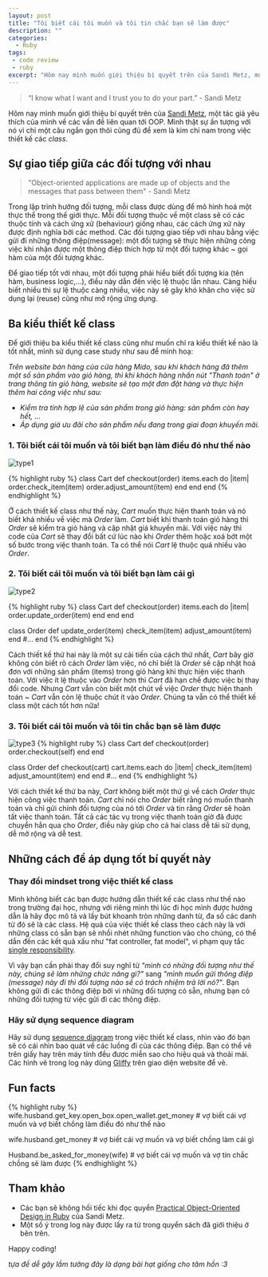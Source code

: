 ```yaml
---
layout: post
title: "Tôi biết cái tôi muốn và tôi tin chắc bạn sẽ làm được"
description: ""
categories:
  - Ruby
tags:
 - code review
 - ruby
excerpt: "Hôm nay mình muốn giới thiệu bí quyết trên của Sandi Metz, một tác giả yêu thích của mình về các vấn đề liên quan tới OOP. Mình thật sự ấn tượng với nó vì chỉ một câu ngắn gọn thôi cũng đủ để xem là kim chỉ nam trong việc thiết kế các class."
---
```


> “I know what I want and I trust you to do your part.” - Sandi Metz

Hôm nay mình muốn giới thiệu bí quyết trên của [Sandi Metz](http://www.sandimetz.com/), một tác giả yêu thích của mình về các vấn đề liên quan tới OOP. Mình thật sự ấn tượng  với nó vì chỉ một câu ngắn gọn thôi cũng đủ để xem là kim chỉ nam trong việc thiết kế các *class*.


## Sự giao tiếp giữa các đối tượng với nhau
> "Object-oriented applications are made up of objects and the messages that pass between them" - Sandi Metz

Trong lập trình hướng đối tượng, mỗi class được dùng để mô hình hoá một thực thể trong thế giới thực. Mỗi đối tượng thuộc về một class sẽ có các thuộc tính và cách ứng xử (behaviour) giống nhau, các cách ứng xử này được định nghĩa bởi các method. Các đối tượng giao tiếp với nhau bằng việc gửi đi những thông điệp(message): một đối tượng sẽ thực hiện những công việc khi nhận được một thông điệp thích hợp từ một đối tượng khác ~ gọi hàm của một đối tượng khác.

Để giao tiếp tốt với nhau, một đối tượng phải hiểu biết đối tượng kia (tên hàm, business logic,...), điều này dẫn đến việc lệ thuộc lẫn nhau. Càng hiểu biết nhiều thì sự lệ thuộc càng nhiều, việc này sẽ gây khó khăn cho việc sử dụng lại (reuse) cũng như mở rộng ứng dụng.

## Ba kiểu thiết kế class
Để giới thiệu ba kiểu thiết kế class cũng như muốn chỉ ra kiểu thiết kế nào là tốt nhất, mình sử dụng case study như sau để minh hoạ:

*Trên website bán hàng của cửa hàng Mido, sau khi khách hàng đã thêm một số sản phẩm vào giỏ hàng, thì khi khách hàng nhấn nút "Thanh toán" ở trang thông tin giỏ hàng, website sẽ tạo một đơn đặt hàng và thực hiện thêm hai công việc như sau:*

 * *Kiểm tra tính hợp lệ của sản phẩm trong giỏ hàng: sản phẩm còn hay hết, ...*
 * *Áp dụng giá ưu đãi cho sản phẩm nếu đang trong giai đoạn khuyến mãi.*


### 1. Tôi biết cái tôi muốn và tôi biết bạn làm điều đó như thế nào
![type1](http://s12.postimg.org/qafbkpai5/example1.png)

{% highlight ruby %}
class Cart
  def checkout(order)
    items.each do |item|
      order.check_item(item)
      order.adjust_amount(item)
    end
  end
end
{% endhighlight %}

Ở cách thiết kế class như thế này, *Cart* muốn thực hiện thanh toán và nó biết khá nhiều về việc mà *Order* làm. *Cart* biết khi thanh toán giỏ hàng thì *Order* sẽ kiểm tra giỏ hàng và cập nhật giá khuyến mãi. Với việc này thì code của *Cart* sẽ thay đổi bất cứ lúc nào khi  *Order* thêm hoặc xoá bớt một số bước trong việc thanh toán. Ta có thể nói *Cart* lệ thuộc quá nhiều vào *Order*.

### 2. Tôi biết cái tôi muốn và tôi biết bạn làm cái gì
![type2](http://s22.postimg.org/b3y5lmsqp/example1_1.png)

{% highlight ruby %}
class Cart
  def checkout(order)
   items.each do |item|
     order.update_order(item)
   end
  end
end

class Order
  def update_order(item)
   check_item(item)
   adjust_amount(item)
  end
  #...
end
{% endhighlight %}

Cách thiết kế thứ hai này là một sự cải tiến của cách thứ nhất, *Cart* bây giờ không còn biết rõ cách *Order*  làm việc, nó chỉ biết là *Order* sẽ cập nhật hoá đơn với những sản phẩm (items) trong giỏ hàng khi thực hiện việc thanh toán. Với việc ít lệ thuộc vào *Order* hơn thì *Cart* đã hạn chế được việc bị thay đổi code.
Nhưng *Cart* vẫn còn biết một chút về việc *Order* thực hiện thanh toán ~ *Cart* vẫn còn lệ thuộc chút ít vào *Order*. Chúng ta vẫn có thể thiết kế class một cách tốt hơn nữa!

### 3. Tôi biết cái tôi muốn và tôi tin chắc bạn sẽ làm được
![type3](http://s17.postimg.org/hb1txluq7/example1_2.png)
{% highlight ruby %}
class Cart
  def checkout(order)
    order.checkout(self)
  end
end

class Order
  def checkout(cart)
   cart.items.each do |item|
     check_item(item)
     adjust_amount(item)
   end
  end
  #...
end
{% endhighlight %}

Với cách thiết kế thứ ba này, *Cart* không biết một thứ gì về cách *Order* thực hiện công việc thanh toán. *Cart* chỉ nói cho *Order* biết rằng nó muốn thanh toán và chỉ gửi chính đối tượng của nó tới *Order* và tin rằng *Order* sẽ hoàn tất việc thanh toán.
Tất cả các tác vụ trong việc thanh toán giờ đã được chuyển hẳn qua cho *Order*, điều này giúp cho cả hai class dễ tái sử dụng, dễ mở rộng và dễ test.

## Những cách để áp dụng tốt bí quyết này

### Thay đổi mindset trong việc thiết kế class
Mình không biết các bạn được hướng dẫn thiết kế các class như thế nào trong trường đại học, nhưng với riêng mình thì lúc đi học mình được hướng dẫn là hãy đọc mô tả và lấy bút khoanh tròn những danh từ, đa số các danh từ đó sẽ là các class. Hệ quả của việc thiết kế class theo cách này là với những class có sẵn bạn sẽ nhồi nhét những function vào cho chúng, có thể dẫn đến các kết quả xấu như "fat controller, fat model", vi phạm quy tắc [single responsibility](https://en.wikipedia.org/wiki/Single_responsibility_principle).

Vì vậy bạn cần phải thay đổi suy nghĩ từ *"mình có những đối tượng như thế này, chúng sẽ làm những chức năng gì?"* sang *"mình muốn gửi thông điệp (message) này đi thì đối tượng nào sẽ có trách nhiệm trả lời nó?"*. Bạn không gửi đi các thông điệp bởi vì những đối tượng có sẵn, nhưng bạn có những đối tượng từ việc gửi đi các thông điệp.

### Hãy sử dụng sequence diagram
Hãy sử dụng [sequence diagram](https://en.wikipedia.org/wiki/Sequence_diagram) trong việc thiết kế class, nhìn vào đó bạn sẽ có cái nhìn bao quát về các luồng đi của các thông điệp.
Bạn có thể vẽ trên giấy hay trên máy tính đều được miễn sao cho hiệu quả và thoải mái. Các hình vẽ trong log này dùng [Gliffy](https://www.gliffy.com) trên giao diện website để vẽ.

## Fun facts
{% highlight ruby %}
wife.husband.get_key.open_box.open_wallet.get_money # vợ biết cái vợ muốn và vợ biết chồng làm điều đó như thế nào

wife.husband.get_money # vợ biết cái vợ muốn và vợ biết chồng làm cái gì

Husband.be_asked_for_money(wife) # vợ biết cái vợ muốn và vợ tin chắc chồng sẽ làm được
{% endhighlight %}

## Tham khảo
- Các bạn sẽ không hối tiếc khi đọc quyển [Practical Object-Oriented Design in Ruby](http://www.amazon.com/Practical-Object-Oriented-Design-Ruby-Addison-Wesley/dp/0321721330/ref=sr_1_1?ie=UTF8&qid=1433259631&sr=8-1&keywords=practical+object+oriented) của Sandi Metz.
- Một số ý trong log này được lấy ra từ trong quyển sách đã giới thiệu ở bên trên.

Happy coding!

*tựa đề dễ gây lầm tưởng đây là dạng bài hạt giống cho tâm hồn :3*